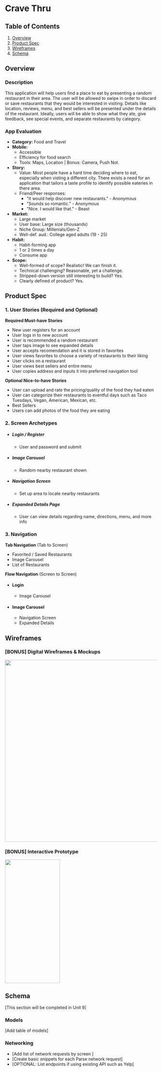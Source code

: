 # Crave Thru

## Table of Contents
1. [Overview](#Overview)
2. [Product Spec](#Product-Spec)
3. [Wireframes](#Wireframes)
4. [Schema](#Schema)

## Overview
### Description
This application will help users find a place to eat by presenting a random restaurant in their area. The user will be allowed to swipe in order to discard or save restaurants that they would be interested in visiting. Details like location, reviews, menu, and best sellers will be presented under the details of the restaurant. Ideally, users will be able to show what they ate, give feedback, see special events, and separate restaurants by category.

### App Evaluation
- **Category:** Food and Travel
- **Mobile:** 
    - Accessible
    - Efficiency for food search
    - Tools: Maps, Location | Bonus: Camera, Push Not.
- **Story:** 
    - Value: Most people have a hard time deciding where to eat, especially when visting a different city. There exists a need for an application that tailors a taste profile to identify possible eateries in there area. 
    - Friend/Peer responses:
        - "It would help discover new restaurants." - Anonymous
        - "Sounds so romantic." - Anonymous
        - "Nice. I would like that." - Beast
- **Market:**
    - Large market
    - User base: Large size (thousands)
    - Niche Group: Millenials/Gen-Z
    - Well-def. aud.: College aged adults (19 - 25)
- **Habit:**
    - Habit-forming app
    - 1 or 2 times a day
    - Consume app
- **Scope:**
    - Well-formed of scope? Realistic! We can finish it.
    - Technical challenging? Reasonable, yet a challenge.
    - Stripped-down version still interesting to build? Yes.
    - Clearly defined of product? Yes.

## Product Spec

### 1. User Stories (Required and Optional)

**Required Must-have Stories**

* New user registers for an account
* User logs in to new account
* User is recommended a random restaurant
* User taps image to see expanded details
* User accepts recomendation and it is stored in favorites
* User views favorites to choose a variety of restaurants to their liking
* User clicks on a restaurant
* User views best sellers and entire menu
* User copies address and inputs it into preferred navigation tool

**Optional Nice-to-have Stories**

* User can upload and rate the pricing/quality of the food they had eaten
* User can categorize their restaurants to eventful days such as Taco Tuesdays, Vegan, American, Mexican, etc.
* Best Sellers
* Users can add photos of the food they are eating


### 2. Screen Archetypes

* ##### Login / Register
   * User and password and submit
* ##### Image Carousel
   * Random nearby restaurant shown
* ##### Navigation Screen
   * Set up area to locate nearby restaurants
* ##### Expanded Details Page
    * User can view details regarding name, directions, menu, and more info 
   

### 3. Navigation

**Tab Navigation** (Tab to Screen)

* Favorited / Saved Restaurants
* Image Carousel
* List of Restaurants

**Flow Navigation** (Screen to Screen)

* #### Login
   * Image Carousel
* #### Image Carousel
   * Navigation Screen
   * Expanded Details

## Wireframes
### [BONUS] Digital Wireframes & Mockups
<img src="https://github.com/wumbo-productions/crave-thru/blob/master/wireframes.png" width=600>

### [BONUS] Interactive Prototype
<img src="https://github.com/wumbo-productions/crave-thru/blob/master/Crave-Thru.gif" width=182 height=408>

## Schema 
[This section will be completed in Unit 9]
### Models
[Add table of models]
### Networking
- [Add list of network requests by screen ]
- [Create basic snippets for each Parse network request]
- [OPTIONAL: List endpoints if using existing API such as Yelp]
